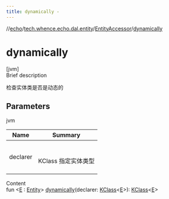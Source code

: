 ```yaml
---
title: dynamically -
---
```

//[echo](../../index.md)/[tech.whence.echo.dal.entity](../index.md)/[EntityAccessor](index.md)/[dynamically](dynamically.md)



# dynamically  
[jvm]  
Brief description  


检查实体类是否是动态的



## Parameters  
  
jvm  
  
|  Name|  Summary| 
|---|---|
| declarer| <br><br>KClass<E> 指定实体类型<br><br>
  
  
Content  
fun <[E](dynamically.md) : [Entity](../-entity/index.md)> [dynamically](dynamically.md)(declarer: [KClass](https://kotlinlang.org/api/latest/jvm/stdlib/kotlin.reflect/-k-class/index.html)<[E](dynamically.md)>): [KClass](https://kotlinlang.org/api/latest/jvm/stdlib/kotlin.reflect/-k-class/index.html)<[E](dynamically.md)>  




